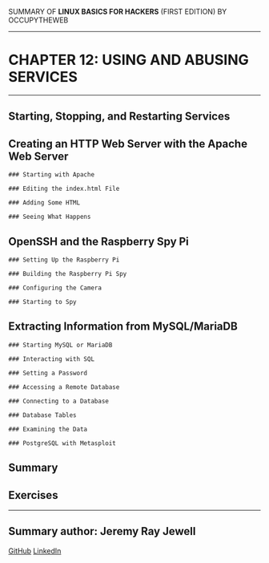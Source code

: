 SUMMARY OF 
**LINUX BASICS FOR HACKERS** 
(FIRST EDITION) BY OCCUPYTHEWEB

---

# CHAPTER 12: USING AND ABUSING SERVICES

---

## Starting, Stopping, and Restarting Services

## Creating an HTTP Web Server with the Apache Web Server

	### Starting with Apache

	### Editing the index.html File
	
	### Adding Some HTML

	### Seeing What Happens

## OpenSSH and the Raspberry Spy Pi

	### Setting Up the Raspberry Pi

	### Building the Raspberry Pi Spy

	### Configuring the Camera

	### Starting to Spy

## Extracting Information from MySQL/MariaDB

	### Starting MySQL or MariaDB

	### Interacting with SQL

	### Setting a Password

	### Accessing a Remote Database

	### Connecting to a Database

	### Database Tables

	### Examining the Data

	### PostgreSQL with Metasploit

## Summary

## Exercises

---

## Summary author: **Jeremy Ray Jewell**
[GitHub](https://github.com/jeremyrayjewell)
[LinkedIn](https://www.linkedin.com/in/jeremyrayjewell)

